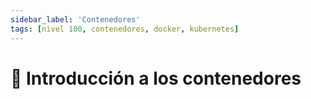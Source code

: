 ```yaml
---
sidebar_label: 'Contenedores'
tags: [nivel 100, contenedores, docker, kubernetes]
---
```


# 🐳 Introducción a los contenedores
